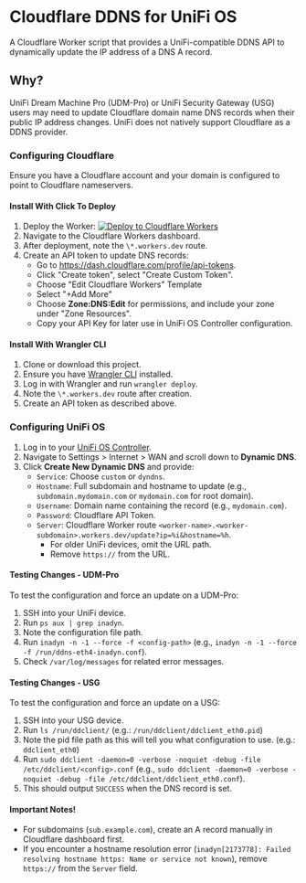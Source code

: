 # Cloudflare DDNS for UniFi OS

A Cloudflare Worker script that provides a UniFi-compatible DDNS API to dynamically update the IP address of a DNS A record.

## Why?

UniFi Dream Machine Pro (UDM-Pro) or UniFi Security Gateway (USG) users may need to update Cloudflare domain name DNS records when their public IP address changes. UniFi does not natively support Cloudflare as a DDNS provider.

### Configuring Cloudflare

Ensure you have a Cloudflare account and your domain is configured to point to Cloudflare nameservers.

#### Install With Click To Deploy

1. Deploy the Worker: [![Deploy to Cloudflare Workers](https://deploy.workers.cloudflare.com/button)](https://deploy.workers.cloudflare.com/?url=https://github.com/workerforce/unifi-ddns)
2. Navigate to the Cloudflare Workers dashboard.
3. After deployment, note the `\*.workers.dev` route.
4. Create an API token to update DNS records: 
   - Go to https://dash.cloudflare.com/profile/api-tokens.
   - Click "Create token", select "Create Custom Token".
   - Choose "Edit Cloudflare Workers" Template
   - Select "+Add More"
   - Choose **Zone:DNS:Edit** for permissions, and include your zone under "Zone Resources". 
   - Copy your API Key for later use in UniFi OS Controller configuration.

#### Install With Wrangler CLI

1. Clone or download this project.
2. Ensure you have [Wrangler CLI](https://developers.cloudflare.com/workers/wrangler/install-and-update/) installed.
3. Log in with Wrangler and run `wrangler deploy`.
4. Note the `\*.workers.dev` route after creation.
5. Create an API token as described above.

### Configuring UniFi OS

1. Log in to your [UniFi OS Controller](https://unifi.ui.com/).
2. Navigate to Settings > Internet > WAN and scroll down to **Dynamic DNS**.
3. Click **Create New Dynamic DNS** and provide:
   - `Service`: Choose `custom` or `dyndns`.
   - `Hostname`: Full subdomain and hostname to update (e.g., `subdomain.mydomain.com` or `mydomain.com` for root domain).
   - `Username`: Domain name containing the record (e.g., `mydomain.com`).
   - `Password`: Cloudflare API Token.
   - `Server`: Cloudflare Worker route `<worker-name>.<worker-subdomain>.workers.dev/update?ip=%i&hostname=%h`.
     - For older UniFi devices, omit the URL path.
     - Remove `https://` from the URL.

#### Testing Changes - UDM-Pro
To test the configuration and force an update on a UDM-Pro:

1. SSH into your UniFi device.
2. Run `ps aux | grep inadyn`.
3. Note the configuration file path.
4. Run `inadyn -n -1 --force -f <config-path>` (e.g., `inadyn -n -1 --force -f /run/ddns-eth4-inadyn.conf`).
5. Check `/var/log/messages` for related error messages.

#### Testing Changes - USG
To test the configuration and force an update on a USG:

1. SSH into your USG device.
2. Run `ls /run/ddclient/` (e.g.: `/run/ddclient/ddclient_eth0.pid`)
3. Note the pid file path as this will tell you what configuration to use. (e.g.: `ddclient_eth0`)
4. Run `sudo ddclient -daemon=0 -verbose -noquiet -debug -file /etc/ddclient/<config>.conf` (e.g., `sudo ddclient -daemon=0 -verbose -noquiet -debug -file /etc/ddclient/ddclient_eth0.conf`).
5. This should output `SUCCESS` when the DNS record is set.

#### Important Notes!

- For subdomains (`sub.example.com`), create an A record manually in Cloudflare dashboard first.
- If you encounter a hostname resolution error (`inadyn[2173778]: Failed resolving hostname https: Name or service not known`), remove `https://` from the `Server` field.
